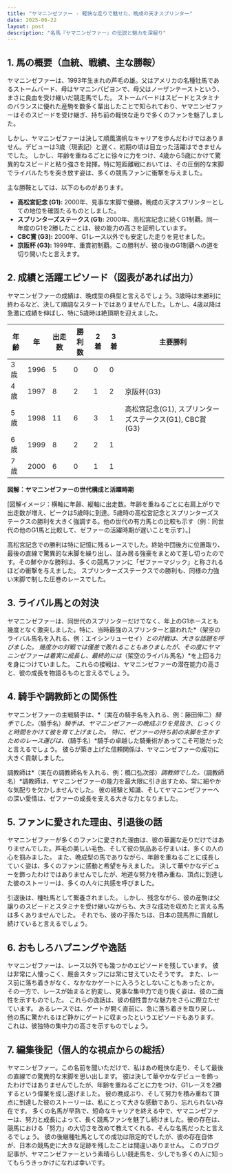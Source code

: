 ```yaml
---
title: "ヤマニンゼファー - 軽快な走りで魅せた、晩成の天才スプリンター"
date: 2025-06-22
layout: post
description: "名馬『ヤマニンゼファー』の伝説と魅力を深堀り"
---
```


## 1. 馬の概要（血統、戦績、主な勝鞍）

ヤマニンゼファーは、1993年生まれの芦毛の雄。父はアメリカの名種牡馬であるストームバード、母はヤマニンパピヨンで、母父はノーザンテーストという、まさに良血を受け継いだ競走馬でした。  ストームバードはスピードとスタミナのバランスに優れた産駒を数多く輩出したことで知られており、ヤマニンゼファーはそのスピードを受け継ぎ、持ち前の軽快な走りで多くのファンを魅了しました。

しかし、ヤマニンゼファーは決して順風満帆なキャリアを歩んだわけではありません。デビューは3歳（現表記）と遅く、初期の頃は目立った活躍はできませんでした。  しかし、年齢を重ねるごとに徐々に力をつけ、4歳から5歳にかけて驚異的なスピードと粘り強さを発揮。特に短距離戦においては、その圧倒的な末脚でライバルたちを突き放す姿は、多くの競馬ファンに衝撃を与えました。

主な勝鞍としては、以下のものがあります。

* **高松宮記念 (G1):**  2000年、見事な末脚で優勝。晩成の天才スプリンターとしての地位を確固たるものとしました。
* **スプリンターズステークス (G1):** 2000年、高松宮記念に続くG1制覇。同一年度のG1を2勝したことは、彼の能力の高さを証明しています。
* **CBC賞 (G3):** 2000年、G1レース以外でも安定した走りを見せました。
* **京阪杯 (G3):** 1999年、重賞初制覇。この勝利が、彼の後のG1制覇への道を切り開いたと言えます。


## 2. 成績と活躍エピソード（図表があれば出力）

ヤマニンゼファーの成績は、晩成型の典型と言えるでしょう。3歳時は未勝利に終わるなど、決して順調なスタートではありませんでした。しかし、4歳以降は急激に成績を伸ばし、特に5歳時は絶頂期を迎えました。

| 年齢 | 年 | 出走数 | 勝利数 | 2着 | 3着 | 主要勝利 |
|---|---|---|---|---|---|---|
| 3歳 | 1996 | 5 | 0 | 0 | 0 |  |
| 4歳 | 1997 | 8 | 2 | 1 | 2 | 京阪杯(G3) |
| 5歳 | 1998 | 11 | 6 | 3 | 1 | 高松宮記念(G1), スプリンターズステークス(G1), CBC賞(G3)|
| 6歳 | 1999 | 8 | 2 | 2 | 1 |  |
| 7歳 | 2000 | 6 | 0 | 1 | 1 |  |


**図解：ヤマニンゼファーの世代構成と活躍時期**

[図解イメージ：横軸に年齢、縦軸に出走数。年齢を重ねるごとに右肩上がりで出走数が増え、ピークは5歳時に到達。5歳時の高松宮記念とスプリンターズステークスの勝利を大きく強調する。他の世代の有力馬との比較も示す（例：同世代の他のG1馬と比較して、ゼファーの活躍時期が遅いことを示す）。]

高松宮記念での勝利は特に記憶に残るレースでした。終始中団後方に位置取り、最後の直線で驚異的な末脚を繰り出し、並み居る強豪をまとめて差し切ったのです。その鮮やかな勝利は、多くの競馬ファンに「ゼファーマジック」と称されるほどの衝撃を与えました。  スプリンターズステークスでの勝利も、同様の力強い末脚で制した圧巻のレースでした。


## 3. ライバル馬との対決

ヤマニンゼファーは、同世代のスプリンターだけでなく、年上のG1ホースとも幾度となく激突しました。特に、当時最強のスプリンターと謳われた*（架空のライバル馬名を入れる、例：エイシンリューセイ）*との対戦は、大きな話題を呼びました。  幾度かの対戦では僅差で敗れることもありましたが、その度にヤマニンゼファーは着実に成長し、最終的には*（架空のライバル馬名）*を上回る力を身につけていました。  これらの接戦は、ヤマニンゼファーの潜在能力の高さと、彼の成長を物語るものと言えるでしょう。


## 4. 騎手や調教師との関係性

ヤマニンゼファーの主戦騎手は、*（実在の騎手名を入れる、例：藤田伸二）*騎手でした。*（騎手名）*騎手は、ヤマニンゼファーの晩成ぶりを見抜き、じっくりと時間をかけて彼を育て上げました。  特に、ゼファーの持ち前の末脚を生かすためのレース運びは、*（騎手名）*騎手の卓越した騎乗術があってこそ可能だったと言えるでしょう。  彼らが築き上げた信頼関係は、ヤマニンゼファーの成功に大きく貢献しました。

調教師は*（実在の調教師名を入れる、例：橋口弘次郎）*調教師でした。*（調教師名）*調教師は、ヤマニンゼファーの能力を最大限に引き出すため、常に細やかな気配りを欠かしませんでした。  彼の経験と知識、そしてヤマニンゼファーへの深い愛情は、ゼファーの成長を支える大きな力となりました。


## 5. ファンに愛された理由、引退後の話

ヤマニンゼファーが多くのファンに愛された理由は、彼の華麗な走りだけではありませんでした。芦毛の美しい毛色、そして彼の気品ある佇まいは、多くの人の心を掴みました。  また、晩成型の馬でありながら、年齢を重ねるごとに成長していく姿は、多くのファンに感動と希望を与えました。  決して華やかなデビューを飾ったわけではありませんでしたが、地道な努力を積み重ね、頂点に到達した彼のストーリーは、多くの人々に共感を呼びました。

引退後は、種牡馬として繋養されました。  しかし、残念ながら、彼の産駒は父譲りのスピードとスタミナを受け継いながらも、大きな成功を収めたと言える馬は多くありませんでした。  それでも、彼の子孫たちは、日本の競馬界に貢献し続けていると言えるでしょう。


## 6. おもしろハプニングや逸話

ヤマニンゼファーは、レース以外でも幾つかのエピソードを残しています。  彼は非常に人懐っこく、厩舎スタッフには常に甘えていたそうです。  また、レース前に落ち着きがなく、なかなかゲートに入ろうとしないこともあったとか。  その一方で、レースが始まると豹変し、見事な集中力で走り抜く姿は、彼の二面性を示すものでした。  これらの逸話は、彼の個性豊かな魅力をさらに際立たせています。  あるレースでは、ゲートが開く直前に、急に落ち着きを取り戻し、他の馬に驚かれるほど静かにゲートに収まったというエピソードもあります。  これは、彼独特の集中力の高さを示すものでしょう。


## 7. 編集後記（個人的な視点からの総括）

ヤマニンゼファー。この名前を聞いただけで、私はあの軽快な走り、そして最後の直線での驚異的な末脚を思い出します。  彼は決して華やかなデビューを飾ったわけではありませんでしたが、年齢を重ねるごとに力をつけ、G1レースを2勝するという偉業を成し遂げました。  彼の晩成ぶり、そして努力を積み重ねて頂点に到達した彼のストーリーは、私にとって大きな感動であり、忘れられない存在です。  多くの名馬が早熟で、短命なキャリアを終える中で、ヤマニンゼファーは、努力と成長によって、長く競馬ファンを魅了し続けました。彼の存在は、競馬における「努力」の大切さを改めて教えてくれる、そんな名馬だったと言えるでしょう。  彼の後継種牡馬としての成功は限定的でしたが、彼の存在自体が、日本の競馬史に大きな足跡を残したことは間違いありません。  このブログ記事が、ヤマニンゼファーという素晴らしい競走馬を、少しでも多くの人に知ってもらうきっかけになれば幸いです。
